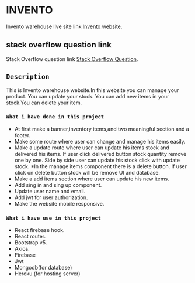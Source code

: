 # INVENTO

Invento warehouse live site link [Invento website](https://c-and-a-warehouse.web.app/).

## stack overflow question link
Stack Overflow question link [Stack Overflow Question](https://stackoverflow.com/questions/72161310/how-to-add-display-name-in-react-firebase-hooks-and-how-to-update-username-in-u).

## `Description`
This is Invento warehouse website.In this website you can manage your product. You can update your stock. You can add new items in your stock.You can delete your item.

### `What i have done in this project`
* At first make a banner,inventory items,and two meaningful section and a footer.
* Make some route where user can change and manage his items easily.
* Make a update route where user can update his items stock and delivered his items. If user click delivered button stock quantity remove one by one. Side by side user can update his stock click with update stock.
*In the manage items component there is a delete button. If user click on delete button stock will be remove UI and database.
* Make a add items section where user can update his new items.
* Add sing in and sing up component.
* Update user name and email.
* Add jwt for user authorization.
* Make the website mobile responsive.

### `What i have use in this project`
* React firebase hook.
* React router.
* Bootstrap v5.
* Axios.
* Firebase
* Jwt
* Mongodb(for database)
* Heroku (for hosting server)

